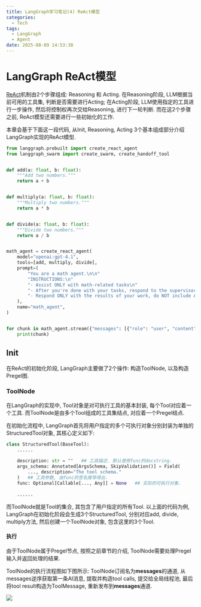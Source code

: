 ```yaml
---
title: LangGraph学习笔记(4) ReAct模型
categories:
  - Tech
tags:
  - LangGraph
  - Agent
date: 2025-08-09 14:53:38
---
```



# LangGraph ReAct模型

[ReAct](https://arxiv.org/pdf/2210.03629)机制由2个步骤组成: Reasoning 和 Acting. 在Reasoning阶段, LLM根据当前可用的工具集, 判断是否需要进行Acting; 在Acting阶段, LLM使用指定的工具进行一步操作, 然后将控制权再次交给Reasoning, 进行下一轮判断. 而在这2个步骤之前, ReAct模型还需要进行一些初始化的工作.

本章会基于下面这一段代码, 从Init, Reasoning, Acting 3个基本组成部分介绍LangGraph实现的ReAct模型.

``` python
from langgraph.prebuilt import create_react_agent
from langgraph_swarm import create_swarm, create_handoff_tool


def add(a: float, b: float):
    """Add two numbers."""
    return a + b


def multiply(a: float, b: float):
    """Multiply two numbers."""
    return a * b


def divide(a: float, b: float):
    """Divide two numbers."""
    return a / b


math_agent = create_react_agent(
    model="openai:gpt-4.1",
    tools=[add, multiply, divide],
    prompt=(
        "You are a math agent.\n\n"
        "INSTRUCTIONS:\n"
        "- Assist ONLY with math-related tasks\n"
        "- After you're done with your tasks, respond to the supervisor directly\n"
        "- Respond ONLY with the results of your work, do NOT include ANY other text."
    ),
    name="math_agent",
)


for chunk in math_agent.stream({"messages": [{"role": "user", "content": "Calculate 1+1"}]}):
    print(chunk)
```

## Init

在ReAct的初始化阶段, LangGraph主要做了2个操作: 构造ToolNode, 以及构造Pregel图.

### ToolNode

在LangGraph的实现中, Tool对象是对可执行工具的基本封装, 每个Tool对应着一个工具. 而ToolNode是由多个Tool组成的工具集结点, 对应着一个Pregel结点. 

在初始化流程中, LangGraph首先将用户指定的多个可执行对象分别封装为单独的StructuredTool对象, 其核心定义如下:

``` python
class StructuredTool(BaseTool):
    ......
    
    description: str = ""	## 工具描述. 默认使用func的docstring.
    args_schema: Annotated[ArgsSchema, SkipValidation()] = Field(
        ..., description="The tool schema."
    )	## 工具参数, 由func的签名推导得出.
    func: Optional[Callable[..., Any]] = None	## 实际的可执行对象.
    
    ......
```

而ToolNode就是Tool的集合, 其包含了用户指定的所有Tool. 以上面的代码为例, LangGraph在初始化阶段会生成3个StructuredTool, 分别对应add, divide, multiply方法, 然后创建一个ToolNode对象, 包含这里的3个Tool. 

#### 执行

由于ToolNode属于Pregel节点, 按照之前章节的介绍, ToolNode需要处理Pregel输入并返回处理的结果.

ToolNode的执行流程图如下图所示:  ToolNode订阅名为**messages**的通道, 从messages逆序获取第一条AI消息, 提取并构造tool calls, 提交给全局线程池, 最后将tool result构造为ToolMessage, 重新发布到**messages**通道.

![](tool_node.svg)
